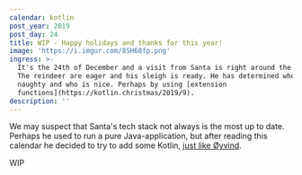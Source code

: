 ```yaml
---
calendar: kotlin
post_year: 2019
post_day: 24
title: WIP - Happy holidays and thanks for this year!
image: 'https://i.imgur.com/8SH68fp.png'
ingress: >-
  It's the 24th of December and a visit from Santa is right around the corner.
  The reindeer are eager and his sleigh is ready. He has determined who is
  naughty and who is nice. Perhaps by using [extension
  functions](https://kotlin.christmas/2019/9).    
description: ''
---
```

We may suspect that Santa's tech stack not always is the most up to date. Perhaps he used to run a pure Java-application, but after reading this calendar he decided to try to add some Kotlin, [just like Øyvind](https://kotlin.christmas/2019/20). 

WIP
